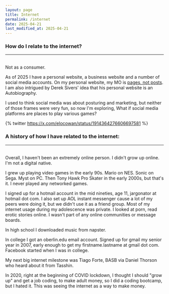 ```yaml
---
layout: page
title: Internet
permalink: /internet
date: 2025-04-21
last_modified_at: 2025-04-21
---
```

### How do I relate to the internet? 

---
<br>
Not as a consumer.

As of 2025 I have a personal website, a business website and a number of social media accounts.
On my personal website, my MO is [pages, not posts](/pagesnotposts).
I am also intrigued by Derek Sivers' idea that his personal website is an Autobiography.

I used to think social media was about posturing and marketing, but neither of those frames were very fun, so now I'm exploring, What if social media platforms are places to play various games?

{% twitter https://x.com/elocowan/status/1914364276606697581 %}
<br>
### A history of how I have related to the internet: 

---
<br>
Overall, I haven't been an extremely online person.
I didn't grow up online.
I'm not a digital native.

I grew up playing video games in the early 90s.
Mario on NES.
Sonic on Sega.
Myst on PC.
Then Tony Hawk Pro Skater in the early 2000s, but that's it.
I never played any networked games.

I signed up for a hotmail account in the mid nineties, age 11, jargonator at hotmail dot com.
I also set up AOL instant messenger cause a lot of my peers were doing it, but we didn't use it as a friend group.
Most of my internet usage during my adolescence was private.
I looked at porn, read erotic stories online.
I wasn't part of any online communities or message boards.

In high school I downloaded music from napster.

In college I got an oberlin.edu email account.
Signed up for gmail my senior year in 2007, early enough to get my firstname.lastname at gmail dot com.
Facebook started when I was in college.

My next big internet milestone was Tiago Forte, BASB via Daniel Thorson who heard about it from Tasshin.

In 2020, right at the beginning of COVID lockdown, I thought I should "grow up" and get a job coding, to make adult money, so I did a coding bootcamp, but I hated it.
This was seeing the internet as a way to make money.